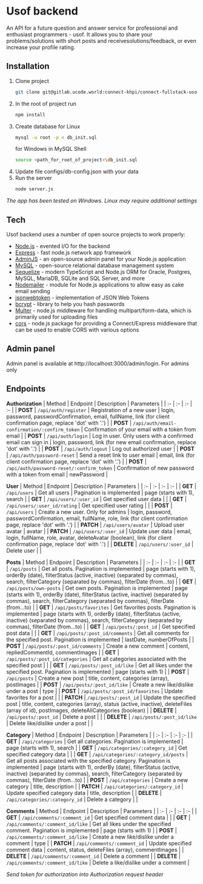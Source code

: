 # Usof backend

An API for a future question and answer service for professional and enthusiast programmers - usof. It allows you to share your problems/solutions with short posts and receivesolutions/feedback, or even increase your profile rating. 

## Installation

1. Clone project 
    ```sh
    git clone git@gitlab.ucode.world:connect-khpi/connect-fullstack-usof-backend/skhomenko.git
    ```
2. In the root of project run
    ```sh
    npm install
    ```
3. Create database
    for Linux
    ```sh
    mysql -u root -p < db_init.sql
    ```
    for Windows in MySQL Shell
    ```sh
    source <path_for_root_of_project>\db_init.sql
    ```
4. Update file configs/db-config.json with your data
5. Run the server
    ```sh
    node server.js
    ```

*The app has been tested on Windows. Linux may require additional settings*

## Tech

Usof backend uses a number of open source projects to work properly:

- [Node.js](https://nodejs.org/en/) - evented I/O for the backend
- [Express](https://expressjs.com/) - fast node.js network app framework 
- [AdminJS](https://docs.adminjs.co/) - an open-source admin panel for your Node.js application
- [MySQL](https://www.mysql.com/) - open-source relational database management system 
- [Sequelize](https://sequelize.org/) - modern TypeScript and Node.js ORM for Oracle, Postgres, MySQL, MariaDB, SQLite and SQL Server, and more
- [Nodemailer](https://nodemailer.com/about/) - module for Node.js applications to allow easy as cake email sending
- [jsonwebtoken](https://www.npmjs.com/package/jsonwebtoken) - implementation of JSON Web Tokens
- [bcrypt](https://www.npmjs.com/package/bcrypt) - library to help you hash passwords
- [Multer](https://www.npmjs.com/package/multer) - node.js middleware for handling multipart/form-data, which is primarily used for uploading files
- [cors](https://www.npmjs.com/package/cors) - node.js package for providing a Connect/Express middleware that can be used to enable CORS with various options

## Admin panel

Admin panel is available at http://localhost:3000/admin/login. For admins only

## Endpoints

**Authorization**
| Method | Endpoint | Description | Parameters |
| :- | :- | :- | :- |
| **POST** | `/api/auth/register` | Registration of a new user | login, password, passwordConfirmation, email, fullName, link (for client confirmation page, replace 'dot' with '.') |
| **POST** | `/api/auth/email-confirmation/:confirm_token` | Confirmation of your email with a token from email |
| **POST** | `/api/auth/login` | Log in user. Only users with a confirmed email can sign in | login, password, link (for new email confirmation, replace 'dot' with '.') |
| **POST** | `/api/auth/logout` | Log out authorized user |
| **POST** | `/api/auth/password-reset` | Send a reset link to user email | email, link (for client confirmation page, replace 'dot' with '.') |
| **POST** | `/api/auth/password-reset/:confirm_token` | Confirmation of new password with a token from email | newPassword |

**User**
| Method | Endpoint | Description | Parameters |
| :- | :- | :- | :- |
| **GET** | `/api/users` | Get all users | Pagination is implemented | page (starts with 1), search |
| **GET** | `/api/users/:user_id` | Get specified user data | |
| **GET** | `/api/users/:user_id/rating` | Get specified user rating | |
| **POST** | `/api/users` | Create a new user. Only for admins | login, password, passwordConfirmation, email, fullName, role, link (for client confirmation page, replace 'dot' with '.') |
| **PATCH** | `/api/users/avatar` | Upload user avatar | avatar |
| **PATCH** | `/api/users/:user_id` | Update user data | email, login, fullName, role, avatar, deleteAvatar (boolean), link (for client confirmation page, replace 'dot' with '.') |
| **DELETE** | `/api/users/:user_id` | Delete user | |

**Posts**
| Method | Endpoint | Description | Parameters |
| :- | :- | :- | :- |
| **GET** | `/api/posts` | Get all posts. Pagination is implemented | page (starts with 1), orderBy (date), filterStatus (active, inactive) (separated by commas), search, filterCategory (separated by commas), filterDate (from...to) |
| **GET** | `/api/posts/own-posts` | Get own posts. Pagination is implemented | page (starts with 1), orderBy (date), filterStatus (active, inactive) (separated by commas), search, filterCategory (separated by commas), filterDate (from...to) |
| **GET** | `/api/posts/favorites` | Get favorites posts. Pagination is implemented | page (starts with 1), orderBy (date), filterStatus (active, inactive) (separated by commas), search, filterCategory (separated by commas), filterDate (from...to) |
| **GET** | `/api/posts/:post_id` | Get specified post data | |
| **GET** | `/api/posts/:post_id/comments` | Get all comments for the specified post. Pagination is implemented | lastDate, numberOfPosts |
| **POST** | `/api/posts/:post_id/comments` | Create a new comment | content, repliedCommentId, commentImages |
| **GET** | `/api/posts/:post_id/categories` | Get all categories associated with the specified post | |
| **GET** | `/api/posts/:post_id/like` | Get all likes under the specified post. Pagination is implemented | page (starts with 1) |
| **POST** | `/api/posts` | Create a new post | title, content, categories (array), postImages |
| **POST** | `/api/posts/:post_id/like` | Create a new like/dislike under a post | type |
| **POST** | `/api/posts/:post_id/favorites` | Update favorites for a post | |
| **PATCH** | `/api/posts/:post_id` | Update the specified post | title, content, categories (array), status (active, inactive), deleteFiles (array of id), postImages, deleteAllCategories (boolean) |
| **DELETE** | `/api/posts/:post_id` | Delete a post | |
| **DELETE** | `/api/posts/:post_id/like` | Delete like/dislike under a post | |

**Category**
| Method | Endpoint | Description | Parameters |
| :- | :- | :- | :- |
| **GET** | `/api/categories` | Get all categories. Pagination is implemented | page (starts with 1), search |
| **GET** | `/api/categories/:category_id` | Get specified category data | |
| **GET** | `/api/categories/:category_id/posts` | Get all posts associated with the specified category. Pagination is implemented | page (starts with 1), orderBy (date), filterStatus (active, inactive) (separated by commas), search, filterCategory (separated by commas), filterDate (from...to) |
| **POST** | `/api/categories` | Create a new category | title, description |
| **PATCH** | `/api/categories/:category_id` | Update specified category data | title, description |
| **DELETE** | `/api/categories/:category_id` | Delete a category | |

**Comments**
| Method | Endpoint | Description | Parameters |
| :- | :- | :- | :- |
| **GET** | `/api/comments/:comment_id` | Get specified comment data | |
| **GET** | `/api/comments/:comment_id/like` | Get all likes under the specified comment. Pagination is implemented | page (starts with 1) |
| **POST** | `/api/comments/:comment_id/like` | Create a new like/dislike under a comment | type |
| **PATCH** | `/api/comments/:comment_id` | Update specified comment data | content, status, deleteFiles (array), commentImages |
| **DELETE** | `/api/comments/:comment_id` | Delete a comment |
| **DELETE** | `/api/comments/:comment_id/like` | Delete a like/dislike under a comment |

*Send token for authorization into Authorization request header*

